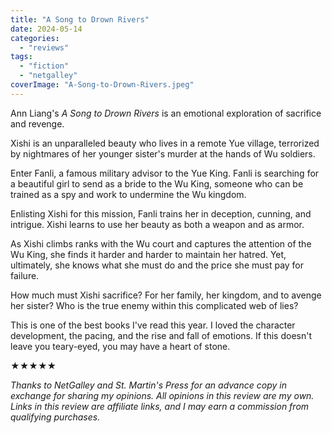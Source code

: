 ```yaml
---
title: "A Song to Drown Rivers"
date: 2024-05-14
categories: 
  - "reviews"
tags: 
  - "fiction"
  - "netgalley"
coverImage: "A-Song-to-Drown-Rivers.jpeg"
---
```


Ann Liang's _A Song to Drown Rivers_ is an emotional exploration of sacrifice and revenge.

Xishi is an unparalleled beauty who lives in a remote Yue village, terrorized by nightmares of her younger sister's murder at the hands of Wu soldiers.

Enter Fanli, a famous military advisor to the Yue King. Fanli is searching for a beautiful girl to send as a bride to the Wu King, someone who can be trained as a spy and work to undermine the Wu kingdom.

Enlisting Xishi for this mission, Fanli trains her in deception, cunning, and intrigue. Xishi learns to use her beauty as both a weapon and as armor.

As Xishi climbs ranks with the Wu court and captures the attention of the Wu King, she finds it harder and harder to maintain her hatred. Yet, ultimately, she knows what she must do and the price she must pay for failure.

How much must Xishi sacrifice? For her family, her kingdom, and to avenge her sister? Who is the true enemy within this complicated web of lies?

This is one of the best books I've read this year. I loved the character development, the pacing, and the rise and fall of emotions. If this doesn't leave you teary-eyed, you may have a heart of stone.

★★★★★

_Thanks to NetGalley and St. Martin's Press for an advance copy in exchange for sharing my opinions. All opinions in this review are my own._ _Links in this review are affiliate links, and I may earn a commission from qualifying purchases._
